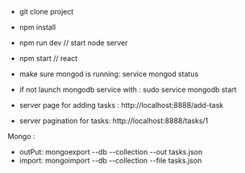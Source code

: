 - git clone project
- npm install 
- npm run dev // start node server
- npm start // react
- make sure mongod is running: service mongod status
- if not launch mongodb service with : sudo service mongodb start


- server page for adding tasks : http://localhost:8888/add-task
- server pagination for tasks: http://localhost:8888/tasks/1

Mongo :
- outPut: mongoexport --db <database-name> --collection <collection-name> --out tasks.json
- import: mongoimport --db <database-name> --collection <collection-name> --file tasks.json
